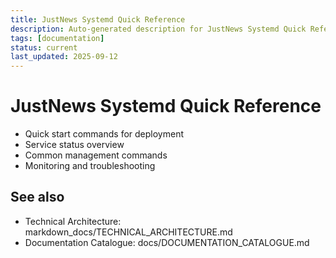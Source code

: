 ```yaml
---
title: JustNews Systemd Quick Reference
description: Auto-generated description for JustNews Systemd Quick Reference
tags: [documentation]
status: current
last_updated: 2025-09-12
---
```


# JustNews Systemd Quick Reference

- Quick start commands for deployment
- Service status overview
- Common management commands
- Monitoring and troubleshooting

## See also

- Technical Architecture: markdown_docs/TECHNICAL_ARCHITECTURE.md
- Documentation Catalogue: docs/DOCUMENTATION_CATALOGUE.md
